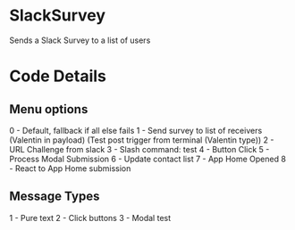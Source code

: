 # SlackSurvey
Sends a Slack Survey to a list of users



 # Code Details

 ## Menu options
 0 - Default, fallback if all else fails
 1 - Send survey to list of receivers (Valentin in payload) (Test post trigger from terminal (Valentin type))
 2 - URL Challenge from slack
 3 - Slash command: test
 4 - Button Click
 5 - Process Modal Submission
 6 - Update contact list
 7 - App Home Opened
 8 - React to App Home submission

## Message Types
 1 - Pure text
 2 - Click buttons
 3 - Modal test
